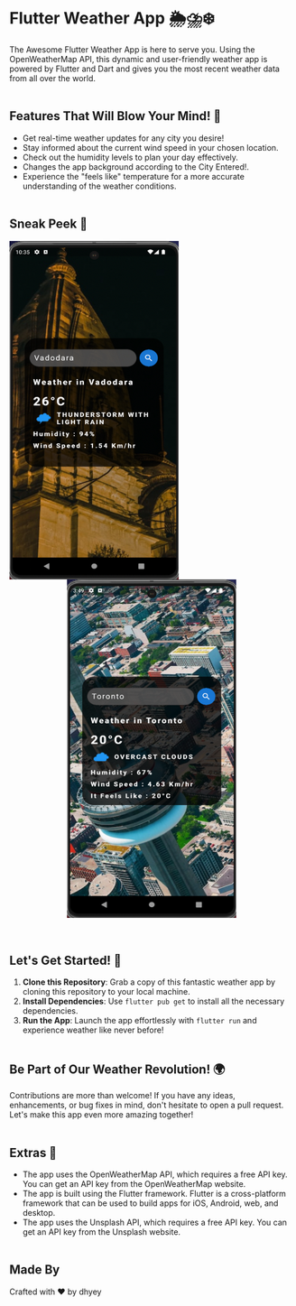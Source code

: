 # Flutter Weather App 🌦️⛈️❄️

The Awesome Flutter Weather App is here to serve you. Using the OpenWeatherMap API, this dynamic and user-friendly weather app is powered by Flutter and Dart and gives you the most recent weather data from all over the world.<br><br>

## Features That Will Blow Your Mind! 🚀

* Get real-time weather updates for any city you desire!
* Stay informed about the current wind speed in your chosen location.
* Check out the humidity levels to plan your day effectively.
* Changes the app background according to the City Entered!.
* Experience the "feels like" temperature for a more accurate understanding of the weather conditions.<br><br>

## Sneak Peek 📸
<p align = "center">
<img src="https://github.com/YugamPatel/FlutterWeatherApp/blob/main/flutterWeatherAppV1.png" width="300" height="600" align="left"></img> 
<img src="https://github.com/YugamPatel/FlutterWeatherApp/blob/main/flutterWeatherAppV2.png" width="300" height="600"></img>
</p><br>

## Let's Get Started! 🚀

1. **Clone this Repository**: Grab a copy of this fantastic weather app by cloning this repository to your local machine.
2. **Install Dependencies**: Use `flutter pub get` to install all the necessary dependencies.
3. **Run the App**: Launch the app effortlessly with `flutter run` and experience weather like never before!<br><br>

## Be Part of Our Weather Revolution! 🌍
Contributions are more than welcome! If you have any ideas, enhancements, or bug fixes in mind, don't hesitate to open a pull request. Let's make this app even more amazing together!<br><br>

## Extras 🧐

* The app uses the OpenWeatherMap API, which requires a free API key. You can get an API key from the OpenWeatherMap website.
* The app is built using the Flutter framework. Flutter is a cross-platform framework that can be used to build apps for iOS, Android, web, and desktop.
* The app uses the Unsplash API, which requires a free API key. You can get an API key from the Unsplash website.<br><br>

## Made By
Crafted with ❤️ by dhyey
